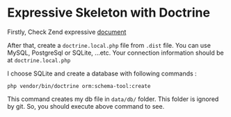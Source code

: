 # Expressive Skeleton with Doctrine

Firstly, Check Zend expressive [document](https://github.com/zendframework/zend-expressive-skeleton#expressive-skeleton-and-installer)

After that, create a `doctrine.local.php` file from `.dist` file. You can use MySQL, PostgreSql or SQLite, ...etc.
Your connection information should be at `doctrine.local.php`

I choose SQLite and create a database with following commands :

```
php vendor/bin/doctrine orm:schema-tool:create
```

This command creates my db file in `data/db/` folder. This folder is ignored by git. So, you should execute above command
to see.
